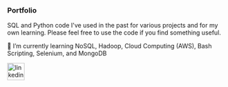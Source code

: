 ### Portfolio

SQL and Python code I've used in the past for various projects and for my own learning. Please feel free to use the code if you find something useful. 

🌱 I’m currently learning NoSQL, Hadoop, Cloud Computing (AWS), Bash Scripting, Selenium, and MongoDB


[<img src='https://cdn.jsdelivr.net/npm/simple-icons@3.0.1/icons/linkedin.svg' alt='linkedin' height='40'>](https://www.linkedin.com/in/axelahl//)

